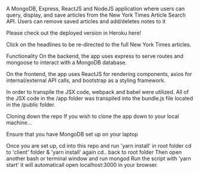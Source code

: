 A MongoDB, Express, ReactJS and NodeJS application where users can query, display, and save articles from the New York Times Article Search API. 
Users can remove saved articles and add/deletes notes to it

Please check out the deployed version in Heroku here!

Click on the headlines to be re-directed to the full New York Times articles.

Functionality
On the backend, the app uses express to serve routes and mongoose to interact with a MongoDB database.

On the frontend, the app uses ReactJS for rendering components, axios for internal/external API calls, and bootstrap as a styling framework.

In order to transpile the JSX code, webpack and babel were utilized. All of the JSX code in the /app folder was transpiled into the bundle.js file located in the /public folder.

Cloning down the repo
If you wish to clone the app down to your local machine...

Ensure that you have MongoDB set up on your laptop

Once you are set up, cd into this repo and run 'yarn install' in root folder 
cd to 'client' folder & 'yarn install' again
cd.. back to root folder
Then open another bash or terminal window and run mongod
Run the script with 'yarn start' it will automaticall open
localhost:3000 in your browser.


